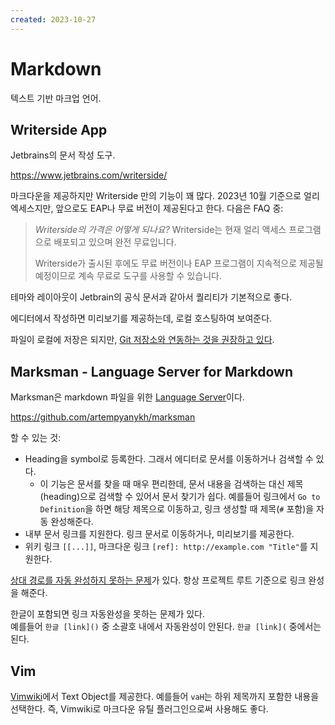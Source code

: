 ```yaml
---
created: 2023-10-27
---
```

# Markdown

텍스트 기반 마크업 언어.

## Writerside App

Jetbrains의 문서 작성 도구.

https://www.jetbrains.com/writerside/

마크다운을 제공하지만 Writerside 만의 기능이 꽤 많다.
2023년 10월 기준으로 얼리 엑세스지만, 앞으로도 EAP나 무료 버전이 제공된다고 한다.
다음은 FAQ 중:

> *Writerside의 가격은 어떻게 되나요?*
> Writerside는 현재 얼리 액세스 프로그램으로 배포되고 있으며 완전 무료입니다.
>
> Writerside가 출시된 후에도 무료 버전이나 EAP 프로그램이 지속적으로 제공될 예정이므로 계속 무료로 도구를 사용할 수 있습니다.

테마와 레이아웃이 Jetbrain의 공식 문서과 같아서 퀄리티가 기본적으로 좋다.

에디터에서 작성하면 미리보기를 제공하는데, 로컬 호스팅하여 보여준다.

파일이 로컬에 저장은 되지만, [Git 저장소와 연동하는 것을 권장하고 있다](https://www.jetbrains.com/idea/guide/tutorials/creating-a-project-from-github/the-git-tool-window/).

## Marksman - Language Server for Markdown

Marksman은 markdown 파일을 위한 [Language Server](./language-server-protocol.md)이다.

https://github.com/artempyanykh/marksman

할 수 있는 것:

- Heading을 symbol로 등록한다. 그래서 에디터로 문서를 이동하거나 검색할 수 있다.
    - 이 기능은 문서를 찾을 때 매우 편리한데, 문서 내용을 검색하는 대신 제목(heading)으로 검색할 수 있어서 문서 찾기가 쉽다.
    예를들어 링크에서 `Go to Definition`을 하면 해당 제목으로 이동하고, 링크 생성할 때 제목(`#` 포함)을 자동 완성해준다.
- 내부 문서 링크를 지원한다. 링크 문서로 이동하거나, 미리보기를 제공한다.
- 위키 링크 `[[...]]`, 마크다운 링크 `[ref]: http://example.com "Title"`를 지원한다.

[상대 경로를 자동 완성하지 못하는 문제](https://github.com/artempyanykh/marksman/issues/182)가 있다.
항상 프로젝트 루트 기준으로 링크 완성을 해준다.

한글이 포함되면 링크 자동완성을 못하는 문제가 있다.\
예를들어 `한글 [link]()` 중 소괄호 내에서 자동완성이 안된다. `한글 [link](` 중에서는 된다.

## Vim

[Vimwiki](/docs/wiki/vimwiki.md)에서 Text Object를 제공한다.
예를들어 `vaH`는 하위 제목까지 포함한 내용을 선택한다.
즉, Vimwiki로 마크다운 유틸 플러그인으로써 사용해도 좋다.
